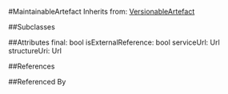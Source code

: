 
#MaintainableArtefact
Inherits from: [VersionableArtefact](Base/VersionableArtefact.md)

##Subclasses


##Attributes
final: bool
isExternalReference: bool
serviceUrl: Url
structureUri: Url


##References


##Referenced By

    